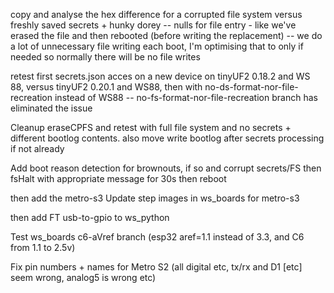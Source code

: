 copy and analyse the hex difference for a corrupted file system versus freshly saved secrets + hunky dorey
-- nulls for file entry - like we've erased the file and then rebooted (before writing the replacement)
-- we do a lot of unnecessary file writing each boot, I'm optimising that to only if needed so normally there will be no file writes

retest first secrets.json acces on a new device on tinyUF2 0.18.2 and WS 88, versus tinyUF2 0.20.1 and WS88, then with no-ds-format-nor-file-recreation instead of WS88
-- no-fs-format-nor-file-recreation branch has eliminated the issue

Cleanup eraseCPFS and retest with full file system and no secrets + different bootlog contents. also move write bootlog after secrets processing if not already

Add boot reason detection for brownouts, if so and corrupt secrets/FS then fsHalt with appropriate message for 30s then reboot


then add the metro-s3
Update step images in ws_boards for metro-s3

then add FT usb-to-gpio to ws_python


Test ws_boards c6-aVref branch (esp32 aref=1.1 instead of 3.3, and C6 from 1.1 to 2.5v)

Fix pin numbers + names for Metro S2 (all digital etc, tx/rx and D1 [etc] seem wrong, analog5 is wrong etc)